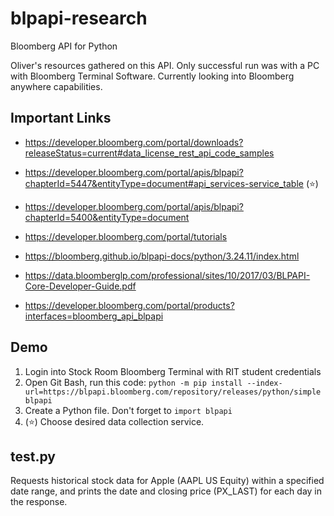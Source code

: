 # blpapi-research
Bloomberg API for Python 

Oliver's resources gathered on this API. Only successful run was with a PC with Bloomberg Terminal Software. Currently looking into Bloomberg anywhere capabilities.

## Important Links
- https://developer.bloomberg.com/portal/downloads?releaseStatus=current#data_license_rest_api_code_samples

- https://developer.bloomberg.com/portal/apis/blpapi?chapterId=5447&entityType=document#api_services-service_table (⭐)

- https://developer.bloomberg.com/portal/apis/blpapi?chapterId=5400&entityType=document

- https://developer.bloomberg.com/portal/tutorials

- https://bloomberg.github.io/blpapi-docs/python/3.24.11/index.html

- https://data.bloomberglp.com/professional/sites/10/2017/03/BLPAPI-Core-Developer-Guide.pdf

- https://developer.bloomberg.com/portal/products?interfaces=bloomberg_api_blpapi

## Demo

1. Login into Stock Room Bloomberg Terminal with RIT student credentials
2. Open Git Bash, run this code: `python -m pip install ‑‑index-url=https://blpapi.bloomberg.com/repository/releases/python/simple blpapi`
3. Create a Python file. Don't forget to `import blpapi`
4. (⭐) Choose desired data collection service. 

## test.py
Requests historical stock data for Apple (AAPL US Equity) within a specified date range, and prints the date and closing price (PX_LAST) for each day in the response.
